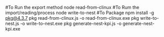 #To Run the export method
node read-from-clinux <client number>
#To Rum the import/reading/process
node write-to-nest
#To Package
npm install -g pkg@4.3.7
pkg  read-from-clinux.js -o read-from-clinux.exe
pkg  write-to-nest.js -o write-to-nest.exe
pkg  generate-nest-kpi.js -o generate-nest-kpi.exe